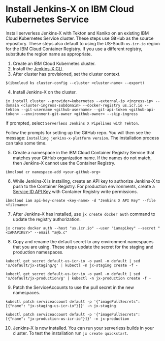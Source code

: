 # Install Jenkins-X on IBM Cloud Kubernetes Service

Install serverless Jenkins-X with Tekton and Kaniko on an existing IBM Cloud Kubernetes Service cluster. These steps use GitHub as the source repository. These steps also default to using the US-South `us-icr-io` region for the IBM Cloud Container Registry. If you use a different registry, substitute the region name as appropriate.


1) Create an IBM Cloud Kubernetes cluster.
2) Install the [Jenkins-X CLI](https://jenkins-x.io/getting-started/install/).
3) After cluster has provisioned, set the cluster context.

```
$(ibmcloud ks cluster-config --cluster <cluster-name> --export)
```

4) Install Jenkins-X on the cluster.

```
jx install cluster --provider=kubernetes --external-ip <ingress-ip> --domain <cluster-ingress-subdomain> --docker-registry us.icr.io --tekton --git-username <github-username> --git-api-token <github-api-token> --environment-git-owner <github-owner> --skip-ingress
```

If prompted, select `Serverless Jenkins X Pipelines with Tekton`.

Follow the prompts for setting up the GitHub repo. You will then see the message: `Installing jenkins-x-platform version`. The installation process can take some time.

5) Create a namespace in the IBM Cloud Container Registry Service that matches your GitHub organization name. If the names do not match, then Jenkins-X cannot use the Container Registry.

```
ibmcloud cr namespace-add <your-github-org>
```

6) While Jenkins-X is installing, create an API key to authorize Jenkins-X to push to the Container Registry. For production environments, create a [Service ID API Key](https://cloud.ibm.com/docs/iam?topic=iam-serviceidapikeys#create_service_key) with Container Registry write permissions.

```
ibmcloud iam api-key-create <key-name> -d "Jenkins X API Key" --file <filename>
```

7) After Jenkins-X has installed, use `jx create docker auth` command to update the registry authorization.

```
jx create docker auth --host "us.icr.io" --user "iamapikey" --secret "<IAMAPIKEY>" --email "a@b.c"
```

8) Copy and rename the default secret to any environment namespaces that you are using. These steps update the secret for the staging and production namespaces.

```
kubectl get secret default-us-icr-io -o yaml -n default | sed 's/default/jx-staging/g' | kubectl -n jx-staging create -f -
```
```
kubectl get secret default-us-icr-io -o yaml -n default | sed 's/default/jx-production/g' | kubectl -n jx-production create -f -
```

9) Patch the ServiceAccounts to use the pull secret in the new namespaces.

```
kubectl patch serviceaccount default -p '{"imagePullSecrets": [{"name": "jx-staging-us-icr-io"}]}' -n jx-staging
```
```
kubectl patch serviceaccount default -p '{"imagePullSecrets": [{"name": "jx-production-us-icr-io"}]}' -n jx-production
```

10) Jenkins-X is now installed. You can run your serverless builds in your cluster. To test the installation run `jx create quickstart`.

